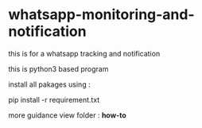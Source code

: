 # whatsapp-monitoring-and-notification
this is for a whatsapp tracking and notification 

this is python3 based program

install all pakages using :

pip install -r requirement.txt

more guidance view folder : <b>how-to </b>
